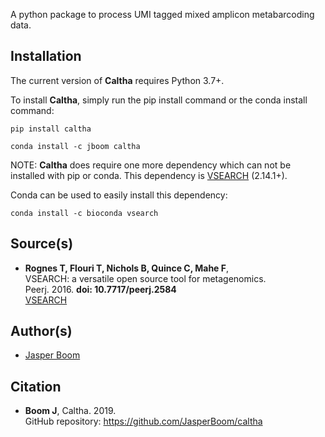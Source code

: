 A python package to process UMI tagged mixed amplicon metabarcoding data.

## Installation
The current version of __Caltha__ requires Python 3.7+.

To install __Caltha__, simply run the pip install command or the conda install command:
```
pip install caltha
```
```
conda install -c jboom caltha
```

NOTE: __Caltha__ does require one more dependency which can not be installed
with pip or conda. This dependency is [VSEARCH](https://github.com/torognes/vsearch) (2.14.1+).

Conda can be used to easily install this dependency:
```
conda install -c bioconda vsearch
```

## Source(s)
* __Rognes T, Flouri T, Nichols B, Quince C, Mahe F__,  
  VSEARCH: a versatile open source tool for metagenomics.  
  Peerj. 2016. __doi: 10.7717/peerj.2584__  
  [VSEARCH](https://github.com/torognes/vsearch)

## Author(s)
* [Jasper Boom](https://github.com/JasperBoom)

## Citation
* __Boom J__, Caltha. 2019.  
  GitHub repository: https://github.com/JasperBoom/caltha
